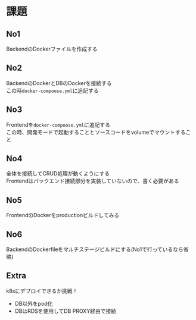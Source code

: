 # 課題

## No1
BackendのDockerファイルを作成する

## No2
BackendのDockerとDBのDockerを接続する  
この時`docker-compoose.yml`に追記する

## No3
Frontendを`docker-compoose.yml`に追記する  
この時、開発モードで起動することとソースコードをvolumeでマウントすること

## No4
全体を接続してCRUD処理が動くようにする  
Frontendはバックエンド接続部分を実装していないので、書く必要がある

## No5
FrontendのDockerをproductionビルドしてみる

## No6
BackendのDockerfileをマルチステージビルドにする(No1で行っているなら省略)

## Extra
k8sにデプロイできるか挑戦！
- DB以外をpod化
- DBはRDSを使用してDB PROXY経由で接続